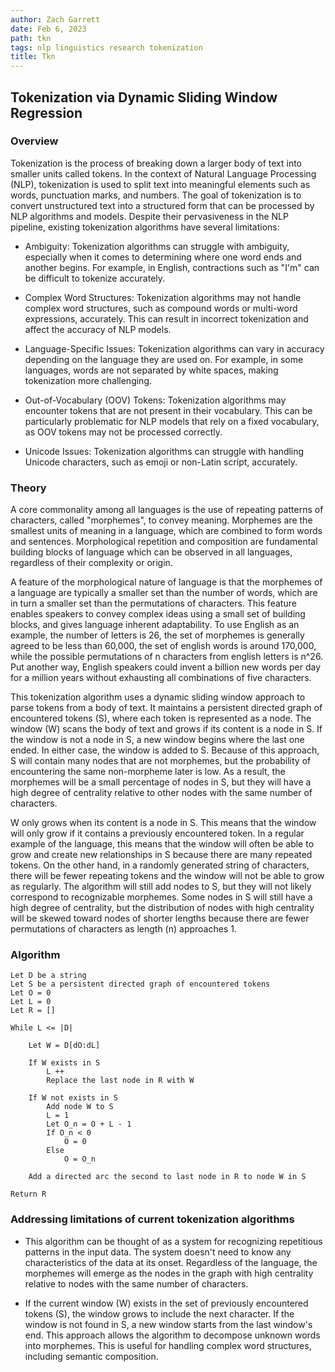 ```yaml
---
author: Zach Garrett
date: Feb 6, 2023
path: tkn
tags: nlp linguistics research tokenization
title: Tkn
---
```


## Tokenization via Dynamic Sliding Window Regression

### Overview

Tokenization is the process of breaking down a larger body of text into smaller units called tokens. In the context of Natural Language Processing (NLP), tokenization is used to split text into meaningful elements such as words, punctuation marks, and numbers. The goal of tokenization is to convert unstructured text into a structured form that can be processed by NLP algorithms and models. Despite their pervasiveness in the NLP pipeline, existing tokenization algorithms have several limitations:

- Ambiguity: Tokenization algorithms can struggle with ambiguity, especially when it comes to determining where one word ends and another begins. For example, in English, contractions such as "I'm" can be difficult to tokenize accurately.

- Complex Word Structures: Tokenization algorithms may not handle complex word structures, such as compound words or multi-word expressions, accurately. This can result in incorrect tokenization and affect the accuracy of NLP models.

- Language-Specific Issues: Tokenization algorithms can vary in accuracy depending on the language they are used on. For example, in some languages, words are not separated by white spaces, making tokenization more challenging.

- Out-of-Vocabulary (OOV) Tokens: Tokenization algorithms may encounter tokens that are not present in their vocabulary. This can be particularly problematic for NLP models that rely on a fixed vocabulary, as OOV tokens may not be processed correctly.

- Unicode Issues: Tokenization algorithms can struggle with handling Unicode characters, such as emoji or non-Latin script, accurately.

### Theory

A core commonality among all languages is the use of repeating patterns of characters, called "morphemes", to convey meaning. Morphemes are the smallest units of meaning in a language, which are combined to form words and sentences. Morphological repetition and composition are fundamental building blocks of language which can be observed in all languages, regardless of their complexity or origin.

A feature of the morphological nature of language is that the morphemes of a language are typically a smaller set than the number of words, which are in turn a smaller set than the permutations of characters. This feature enables speakers to convey complex ideas using a small set of building blocks, and gives language inherent adaptability. To use English as an example, the number of letters is 26, the set of morphemes is generally agreed to be less than 60,000, the set of english words is around 170,000, while the possible permutations of n characters from english letters is n^26. Put another way, English speakers could invent a billion new words per day for a million years without exhausting all combinations of five characters.

This tokenization algorithm uses a dynamic sliding window approach to parse tokens from a body of text. It maintains a persistent directed graph of encountered tokens (S), where each token is represented as a node. The window (W) scans the body of text and grows if its content is a node in S. If the window is not a node in S, a new window begins where the last one ended. In either case, the window is added to S. Because of this approach, S will contain many nodes that are not morphemes, but the probability of encountering the same non-morpheme later is low. As a result, the morphemes will be a small percentage of nodes in S, but they will have a high degree of centrality relative to other nodes with the same number of characters.

W only grows when its content is a node in S. This means that the window will only grow if it contains a previously encountered token. In a regular example of the language, this means that the window will often be able to grow and create new relationships in S because there are many repeated tokens. On the other hand, in a randomly generated string of characters, there will be fewer repeating tokens and the window will not be able to grow as regularly. The algorithm will still add nodes to S, but they will not likely correspond to recognizable morphemes. Some nodes in S will still have a high degree of centrality, but the distribution of nodes with high centrality will be skewed toward nodes of shorter lengths because there are fewer permutations of characters as length (n) approaches 1.

### Algorithm

```
Let D be a string
Let S be a persistent directed graph of encountered tokens
Let O = 0
Let L = 0
Let R = []

While L <= |D|

    Let W = D[dO:dL]

    If W exists in S
        L ++
        Replace the last node in R with W

    If W not exists in S
        Add node W to S
        L = 1
        Let O_n = O + L - 1
        If O_n < 0
            O = 0
        Else
            O = O_n

    Add a directed arc the second to last node in R to node W in S

Return R
```

### Addressing limitations of current tokenization algorithms

- This algorithm can be thought of as a system for recognizing repetitious patterns in the input data. The system doesn't need to know any characteristics of the data at its onset. Regardless of the language, the morphemes will emerge as the nodes in the graph with high centrality relative to nodes with the same number of characters.

- If the current window (W) exists in the set of previously encountered tokens (S), the window grows to include the next character. If the window is not found in S, a new window starts from the last window's end. This approach allows the algorithm to decompose unknown words into morphemes. This is useful for handling complex word structures, including semantic composition.
